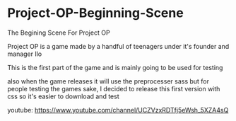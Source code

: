 # Project-OP-Beginning-Scene
The Begining Scene For Project OP

Project OP is a game made by a handful of teenagers under it's founder and manager Ilo

This is the first part of the game and is mainly going to be used for testing

also when the game releases it will use the preprocesser sass but for people testing the games sake, I decided to release this first version with css so it's easier to download and test

youtube: https://www.youtube.com/channel/UCZVzxRDTfj5eWsh_5XZA4sQ
